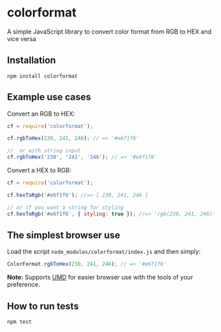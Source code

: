 # colorformat

A simple JavaScript library to convert color format from RGB to HEX and vice versa

## Installation

```
npm install colorformat
```

## Example use cases

Convert an RGB to HEX:

```javascript
cf = require('colorformat');

cf.rgbToHex(230, 241, 246); // => '#e6f1f6'

//  or with string input
cf.rgbToHex('230', '241', '246'); // => '#e6f1f6'
```

Convert a HEX to RGB:

```javascript
cf = require('colorformat');

cf.hexToRgb('#e6f1f6'); //=> [ 230, 241, 246 ]

// or if you want a string for styling
cf.hexToRgb('#e6f1f6', { styling: true }); //=> 'rgb(230, 241, 246)'

```

## The simplest browser use

Load the script `node_modules/colorformat/index.js` and then simply:
```javascript
ColorFormat.rgbToHex(230, 241, 246); // => '#e6f1f6'
```
**Note:** Supports [UMD](https://github.com/umdjs/umd) for easier browser use with the tools of your preference.

## How to run tests

```
npm test
```
